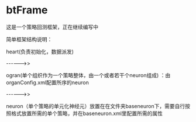 # btFrame
这是一个策略回测框架，正在继续编写中

简单框架结构说明：

heart(负责初始化，数据派发) 

------>> 

ogran(单个组织作为一个策略整体，由一个或者若干个neuron组成) ：由organConfig.xml配置所序的neuron

------>> 

neuron（单个策略的单元化神经元）放置在在文件夹baseneuron下，需要自行按照格式放置所需的单个策略，并在baseneuron.xml里配置所需的属性

